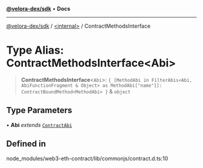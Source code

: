 [**@velora-dex/sdk**](../../README.md) • **Docs**

***

[@velora-dex/sdk](../../globals.md) / [\<internal\>](../README.md) / ContractMethodsInterface

# Type Alias: ContractMethodsInterface\<Abi\>

> **ContractMethodsInterface**\<`Abi`\>: `{ [MethodAbi in FilterAbis<Abi, AbiFunctionFragment & Object> as MethodAbi["name"]]: ContractBoundMethod<MethodAbi> }` & `object`

## Type Parameters

• **Abi** *extends* [`ContractAbi`](ContractAbi.md)

## Defined in

node\_modules/web3-eth-contract/lib/commonjs/contract.d.ts:10
